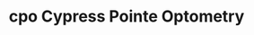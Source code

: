 ---
title: "cpo Cypress Pointe Optometry"
url: /cypress/cpo-cypress-pointe-optometry/
shop: Optiker
---